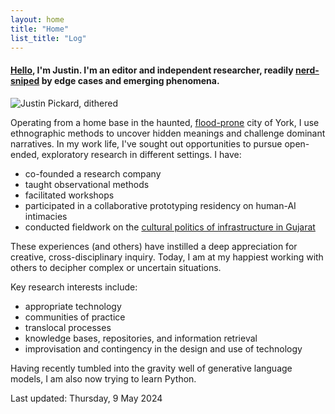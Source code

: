 ```yaml
---  
layout: home
title: "Home"
list_title: "Log"
---  
```


#### [Hello](hello.md), I'm Justin. I'm an editor and independent researcher, readily <a href="https://en.wiktionary.org/wiki/nerd-snipe">nerd-sniped</a> by edge cases and emerging phenomena.

![Justin Pickard, dithered](http://files.justinpickard.net/images/pages/pickard-dithered.png)

Operating from a home base in the haunted, <a href="https://www.theguardian.com/commentisfree/2021/jan/25/bringing-my-family-back-to-the-uk-was-a-bad-decision-but-home-has-its-comforts">flood-prone</a> city of York, I use ethnographic methods to uncover hidden meanings and challenge dominant narratives. In my work life, I've sought out opportunities to pursue open-ended, exploratory research in different settings. I have:

- co-founded a research company
- taught observational methods
- facilitated workshops
- participated in a collaborative prototyping residency on human-AI intimacies
- conducted fieldwork on the [cultural politics of infrastructure in Gujarat](phd.md)

These experiences (and others) have instilled a deep appreciation for creative, cross-disciplinary inquiry. Today, I am at my happiest working with others to decipher complex or uncertain situations.

Key research interests include:

- appropriate technology
- communities of practice
- translocal processes
- knowledge bases, repositories, and information retrieval
- improvisation and contingency in the design and use of technology

Having recently tumbled into the gravity well of generative language models, I am also now trying to learn Python.

Last updated: Thursday, 9 May 2024